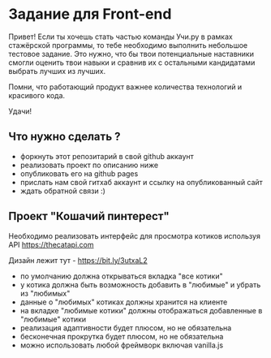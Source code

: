 # Задание для Front-end

Привет! Если ты хочешь стать частью команды Учи.ру в рамках стажёрской программы, 
то тебе необходимо выполнить небольшое тестовое задание. Это нужно, что бы твои 
потенциальные наставники смогли оценить твои навыки и сравнив их с остальными
кандидатами выбрать лучших из лучших. 

Помни, что работающий продукт важнее количества технологий и красивого кода. 

Удачи!

## Что нужно сделать ?

- форкнуть этот репозитарий в свой github аккаунт
- реализовать проект по описанию ниже
- опубликовать его на github pages
- прислать нам свой гитхаб аккаунт и ссылку на опубликованный сайт
- ждать обратной связи :)

## Проект "Кошачий пинтерест"

Необходимо реализовать интерфейс для просмотра котиков используя API https://thecatapi.com

Дизайн лежит тут - https://bit.ly/3utxaL2

- по умолчанию должна открываться вкладка "все котики"
- у котика должна быть возможность добавить в "любимые" и убрать из "любимых"
- данные о "любимых" котиках должны хранится на клиенте
- на вкладке "любимые котики" должны отображаться добавленные в "любимые" котики
- реализация адаптивности будет плюсом, но не обязательна
- бесконечная прокрутка будет плюсом, но не обязательна
- можно использовать любой фреймворк включая vanilla.js
